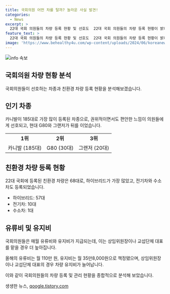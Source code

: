 ```yaml
---
title: 국회의원 어떤 차를 탈까? 놀라운 사실 발견!
categories:
  - News
excerpt: >
  22대 국회 의원들의 차량 등록 현황 및 선호도  22대 국회 의원들의 차량 등록 현황이 밝혀졌다. 기아 카니발이 가장 인기 있는 차종으로, 185대로 전체 등록의 63.1%를 차지했다. 이어 현대 G80, 그랜저가 뒤를 이었고, 대형 스포츠유틸리티차(SUV)의 선호도도 높았다. 또한 친환경차 등록 대수가 21대보다 약 두 배 많았으며, 외제차는 등록되지 않았다. 국회의원들에게는 관용차가 제공되지 않지만, 유류비와 유지비는 매월 지급된다.
feature_text: >
  22대 국회 의원들의 차량 등록 현황 및 선호도  22대 국회 의원들의 차량 등록 현황이 밝혀졌다. 기아 카니발이 가장 인기 있는 차종으로, 185대로 전체 등록의 63.1%를 차지했다. 이어 현대 G80, 그랜저가 뒤를 이었고, 대형 스포츠유틸리티차(SUV)의 선호도도 높았다. 또한 친환경차 등록 대수가 21대보다 약 두 배 많았으며, 외제차는 등록되지 않았다. 국회의원들에게는 관용차가 제공되지 않지만, 유류비와 유지비는 매월 지급된다.
image: 'https://www.behealthy4u.com/wp-content/uploads/2024/06/koreanews.jpg'
---
```


<p><img src="https://www.behealthy4u.com/wp-content/uploads/2024/06/koreanews.jpg" alt="info 속보" /></p>

<h2 data-ke-size="size26">국회의원 차량 현황 분석</h2>

<p data-ke-size="size16">국회의원들이 선호하는 차종과 친환경 차량 등록 현황을 분석해보겠습니다.</p>

<h2>인기 차종</h2>

<p data-ke-size="size16">카니발이 185대로 가장 많이 등록된 차종으로, 권위적이면서도 편안한 느낌이 의원들에게 선호되고, 현대 G80와 그랜저가 뒤를 이었습니다.</p>

<table>
    <tr>
        <td style="text-align: center; height: 17px;"><b>1위</b></td>
        <td style="text-align: center; height: 17px;"><b>2위</b></td>
        <td style="text-align: center; height: 17px;"><b>3위</b></td>
    </tr>
    <tr>
        <td style="text-align: center; height: 17px;">카니발 (185대)</td>
        <td style="text-align: center; height: 17px;">G80 (30대)</td>
        <td style="text-align: center; height: 17px;">그랜저 (20대)</td>
    </tr>
</table>

<h2>친환경 차량 등록 현황</h2>

<p data-ke-size="size16">22대 국회에 등록된 친환경 차량은 68대로, 하이브리드가 가장 많았고, 전기차와 수소차도 등록되었습니다.</p>

<ul>
    <li>하이브리드: 57대</li>
    <li>전기차: 10대</li>
    <li>수소차: 1대</li>
</ul>

<h2>유류비 및 유지비</h2>

<p data-ke-size="size16">국회의원들은 매월 유류비와 유지비가 지급되는데, 이는 상임위원장이나 교섭단체 대표를 맡을 경우 더 높아집니다.</p>

<p data-ke-size="size16">올해의 유류비는 월 110만 원, 유지비는 월 35만8,000원으로 책정됐으며, 상임위원장이나 교섭단체 대표의 경우 차량 유지비가 늘어납니다.</p>

<p>이와 같이 국회의원들의 차량 등록 및 관리 현황을 종합적으로 분석해 보았습니다.</p>
생생한 뉴스, <a href="https://qoogle.tistory.com" rel="dofollow">qoogle.tistory.com</a>


